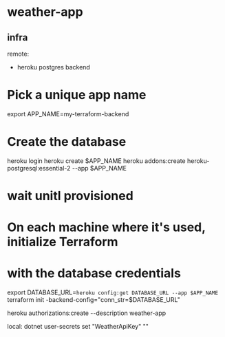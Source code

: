 # weather-app

## infra

remote:

- heroku postgres backend

# Pick a unique app name

export APP_NAME=my-terraform-backend

# Create the database

heroku login
heroku create $APP_NAME
heroku addons:create heroku-postgresql:essential-2 --app $APP_NAME

# wait unitl provisioned

# On each machine where it's used, initialize Terraform

# with the database credentials

export DATABASE_URL=`heroku config:get DATABASE_URL --app $APP_NAME`
terraform init -backend-config="conn_str=$DATABASE_URL"

heroku authorizations:create --description weather-app

local: dotnet user-secrets set "WeatherApiKey" ""